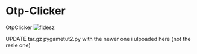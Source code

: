 # Otp-Clicker
OtpClicker
![fidesz](https://github.com/user-attachments/assets/94fe529f-3b0c-4580-b2e0-47394c6586f3)

UPDATE tar.gz pygametut2.py with the newer one i ulpoaded here (not the resle one)
